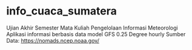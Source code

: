 # info_cuaca_sumatera
Ujian Akhir Semester Mata Kuliah Pengelolaan Informasi Meteorologi
Aplikasi informasi berbasis data model GFS 0.25 Degree hourly 
Sumber Data: https://nomads.ncep.noaa.gov/
